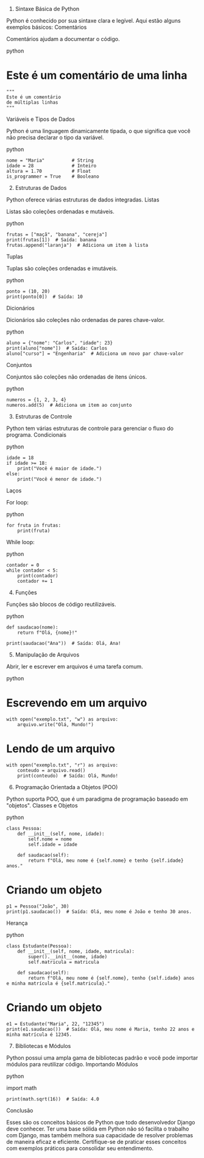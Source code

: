 1. Sintaxe Básica de Python

Python é conhecido por sua sintaxe clara e legível. Aqui estão alguns exemplos básicos:
Comentários

Comentários ajudam a documentar o código.

python

# Este é um comentário de uma linha

    """
    Este é um comentário
    de múltiplas linhas
    """

Variáveis e Tipos de Dados

Python é uma linguagem dinamicamente tipada, o que significa que você não precisa declarar o tipo da variável.

python

    nome = "Maria"          # String
    idade = 28              # Inteiro
    altura = 1.70           # Float
    is_programmer = True    # Booleano

2. Estruturas de Dados

Python oferece várias estruturas de dados integradas.
Listas

Listas são coleções ordenadas e mutáveis.

python

    frutas = ["maçã", "banana", "cereja"]
    print(frutas[1])  # Saída: banana
    frutas.append("laranja")  # Adiciona um item à lista

Tuplas

Tuplas são coleções ordenadas e imutáveis.

python

    ponto = (10, 20)
    print(ponto[0])  # Saída: 10

Dicionários

Dicionários são coleções não ordenadas de pares chave-valor.

python

    aluno = {"nome": "Carlos", "idade": 23}
    print(aluno["nome"])  # Saída: Carlos
    aluno["curso"] = "Engenharia"  # Adiciona um novo par chave-valor

Conjuntos

Conjuntos são coleções não ordenadas de itens únicos.

python

    numeros = {1, 2, 3, 4}
    numeros.add(5)  # Adiciona um item ao conjunto

3. Estruturas de Controle

Python tem várias estruturas de controle para gerenciar o fluxo do programa.
Condicionais

python

    idade = 18
    if idade >= 18:
        print("Você é maior de idade.")
    else:
        print("Você é menor de idade.")

Laços

For loop:

python

    for fruta in frutas:
        print(fruta)

While loop:

python

    contador = 0
    while contador < 5:
        print(contador)
        contador += 1

4. Funções

Funções são blocos de código reutilizáveis.

python

    def saudacao(nome):
        return f"Olá, {nome}!"

    print(saudacao("Ana"))  # Saída: Olá, Ana!

5. Manipulação de Arquivos

Abrir, ler e escrever em arquivos é uma tarefa comum.

python

# Escrevendo em um arquivo
    with open("exemplo.txt", "w") as arquivo:
        arquivo.write("Olá, Mundo!")

# Lendo de um arquivo
    with open("exemplo.txt", "r") as arquivo:
        conteudo = arquivo.read()
        print(conteudo)  # Saída: Olá, Mundo!

6. Programação Orientada a Objetos (POO)

Python suporta POO, que é um paradigma de programação baseado em "objetos".
Classes e Objetos

python

    class Pessoa:
        def __init__(self, nome, idade):
            self.nome = nome
            self.idade = idade

        def saudacao(self):
            return f"Olá, meu nome é {self.nome} e tenho {self.idade} anos."

# Criando um objeto
    p1 = Pessoa("João", 30)
    print(p1.saudacao())  # Saída: Olá, meu nome é João e tenho 30 anos.

Herança

python

    class Estudante(Pessoa):
        def __init__(self, nome, idade, matricula):
            super().__init__(nome, idade)
            self.matricula = matricula

        def saudacao(self):
            return f"Olá, meu nome é {self.nome}, tenho {self.idade} anos e minha matrícula é {self.matricula}."

# Criando um objeto
    e1 = Estudante("Maria", 22, "12345")
    print(e1.saudacao())  # Saída: Olá, meu nome é Maria, tenho 22 anos e minha matrícula é 12345.

7. Bibliotecas e Módulos

Python possui uma ampla gama de bibliotecas padrão e você pode importar módulos para reutilizar código.
Importando Módulos

python

import math

    print(math.sqrt(16))  # Saída: 4.0

Conclusão

Esses são os conceitos básicos de Python que todo desenvolvedor Django deve conhecer. Ter uma base sólida em Python não só facilita o trabalho com Django, mas também melhora sua capacidade de resolver problemas de maneira eficaz e eficiente. Certifique-se de praticar esses conceitos com exemplos práticos para consolidar seu entendimento.
